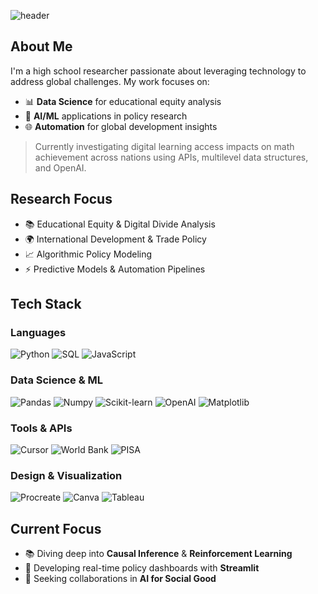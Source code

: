 

![header](https://capsule-render.vercel.app/api?type=waving&color=gradient&customColorList=12,13,14,24&height=250&section=header&text=Hi%20there,%20I'm%20a%20Dayoung%20Lee%20%F0%9F%94%AC&fontSize=35&fontAlignY=40&desc=Data%20Science%20|%20AI%20|%20Educational%20Technology&descAlignY=60&animation=twinkling)

</div>

## About Me

I'm a high school researcher passionate about leveraging technology to address global challenges. My work focuses on:

- 📊 **Data Science** for educational equity analysis
- 🤖 **AI/ML** applications in policy research
- 🌐 **Automation** for global development insights

> Currently investigating digital learning access impacts on math achievement across nations using APIs, multilevel data structures, and OpenAI.

## Research Focus

- 📚 Educational Equity & Digital Divide Analysis
- 🌍 International Development & Trade Policy
- 📈 Algorithmic Policy Modeling
- ⚡ Predictive Models & Automation Pipelines

## Tech Stack

### Languages
![Python](https://img.shields.io/badge/Python-3776AB?style=for-the-badge&logo=Python&logoColor=white)
![SQL](https://img.shields.io/badge/SQL-003B57?style=for-the-badge&logo=MySQL&logoColor=white)
![JavaScript](https://img.shields.io/badge/JavaScript-F7DF1E?style=for-the-badge&logo=JavaScript&logoColor=black)

### Data Science & ML
![Pandas](https://img.shields.io/badge/Pandas-150458?style=for-the-badge&logo=Pandas&logoColor=white)
![Numpy](https://img.shields.io/badge/Numpy-013243?style=for-the-badge&logo=Numpy&logoColor=white)
![Scikit-learn](https://img.shields.io/badge/scikit--learn-F7931E?style=for-the-badge&logo=scikit-learn&logoColor=white)
![OpenAI](https://img.shields.io/badge/OpenAI-412991?style=for-the-badge&logo=openai&logoColor=white)
![Matplotlib](https://img.shields.io/badge/Matplotlib-3776AB?style=for-the-badge&logo=python&logoColor=white)

### Tools & APIs
![Cursor](https://img.shields.io/badge/Cursor-AI%20Automation-4B79A1?style=for-the-badge)
![World Bank](https://img.shields.io/badge/World%20Bank%20API-00A6D6?style=for-the-badge)
![PISA](https://img.shields.io/badge/PISA%20%7C%20TIMSS-6C63FF?style=for-the-badge)

### Design & Visualization
![Procreate](https://img.shields.io/badge/Procreate-000000?style=for-the-badge&logo=procreate&logoColor=white)
![Canva](https://img.shields.io/badge/Canva-00C4CC?style=for-the-badge&logo=Canva&logoColor=white)
![Tableau](https://img.shields.io/badge/Tableau-E97627?style=for-the-badge&logo=Tableau&logoColor=white)

## Current Focus

- 📚 Diving deep into **Causal Inference** & **Reinforcement Learning**
- 🔧 Developing real-time policy dashboards with **Streamlit**
- 🤝 Seeking collaborations in **AI for Social Good**

<div align="center">
  

